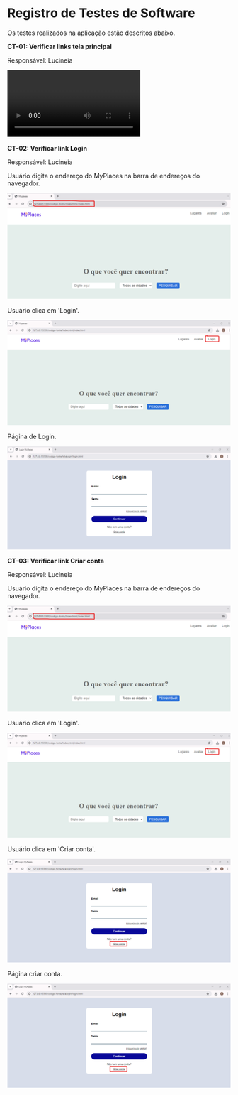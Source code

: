 # Registro de Testes de Software

Os testes realizados na aplicação estão descritos abaixo.

**CT-01: Verificar links tela principal**

Responsável: Lucineia

![Tela 1](/documentos/img/testeCT01.mp4)

**CT-02: Verificar link Login**

Responsável: Lucineia

Usuário digita o endereço do MyPlaces na barra de endereços do navegador.

![Tela 1](/documentos/img/testeCT02-1.png)


Usuário clica em 'Login'.

![Tela 2](/documentos/img/testeCT02-2.png)


Página de Login.

![Tela 3](/documentos/img/testeCT02-3.png)


**CT-03: Verificar link Criar conta**

Responsável: Lucineia

Usuário digita o endereço do MyPlaces na barra de endereços do navegador.

![Tela 1](/documentos/img/testeCT03-1.png)


Usuário clica em 'Login'.

![Tela 2](/documentos/img/testeCT03-2.png)


Usuário clica em 'Criar conta'.

![Tela 3](/documentos/img/testeCT03-3.png)


Página criar conta.

![Tela 4](/documentos/img/testeCT03-3.png)


